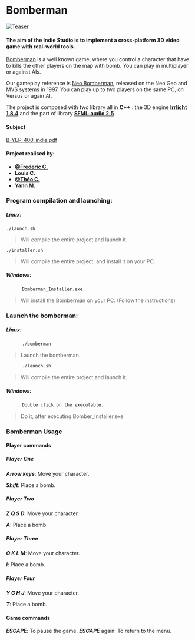 # Bomberman

[![Teaser](https://img.youtube.com/vi//0.jpg)](https://www.youtube.com/watch?v= "Click to Watch!")

#### The aim of the **Indie Studio** is to implement a cross-platform 3D video game with real-world tools.
[Bomberman](https://en.wikipedia.org/wiki/Bomberman) is a well known game, where you control a character that have to kills the other players on the map with bomb. You can play in multiplayer or against AIs.

Our gameplay reference is [Neo Bomberman](https://en.wikipedia.org/wiki/Neo_Bomberman), released on the Neo Geo and MVS systems in 1997. You can play up to two players on the same PC, on Versus or again AI.

The project is composed with two library all in **C++** : the 3D engine **[Irrlicht 1.8.4](http://irrlicht.sourceforge.net/)** and the part of library **[SFML-audio 2.5](https://www.sfml-dev.org/)**.

#### Subject
  [B-YEP-400_indie.pdf](https://github.com/red-gecko27)

#### Project realised by:
- **[@Frederic C.](https://github.com/red-gecko27)**
- **Louis C.**
- **[@Théo C.](https://github.com/GreenDjango)**
- **Yann M.**

### Program compilation and launching:
  ##### Linux:
  ```
  ./launch.sh
  ```
  > Will compile the entire project and launch it.

  ```
  ./installer.sh
  ```
  > Will compile the entire project, and install it on your PC.

   ##### Windows:
  ```sh
        Bomberman_Installer.exe
```
  >  Will install the Bomberman on your PC. (Follow the instructions)

### Launch the bomberman:
  ##### Linux:
  ```sh
        ./bomberman
```
  >  Launch the bomberman.

  ```sh
        ./launch.sh
```
  >  Will compile the entire project and launch it.

   ##### Windows:
  ```sh
        Double click on the executable.
```
  >  Do it, after executing Bomber_Installer.exe


### Bomberman Usage

#### Player commands
  ##### Player One
   ***Arrow keys***: Move your character.
  
   ***Shift***: Place a bomb.
  ##### Player Two
   ***Z Q S D***: Move your character.
  
   ***A***: Place a bomb.
  ##### Player Three
   ***O K L M***: Move your character.
  
   ***I***: Place a bomb.
  ##### Player Four
   ***Y G H J***: Move your character.
  
   ***T***: Place a bomb.

#### Game commands
  ***ESCAPE***: To pause the game.
  ***ESCAPE*** again: To return to the menu.

